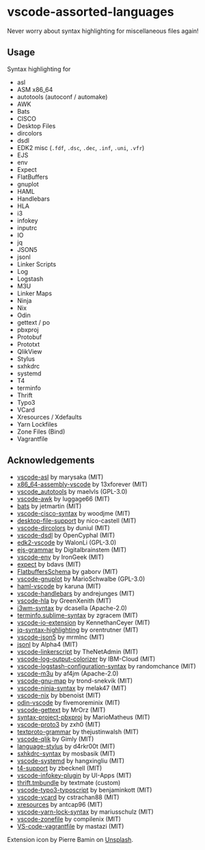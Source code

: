 # vscode-assorted-languages

Never worry about syntax highlighting for miscellaneous files again!

## Usage

Syntax highlighting for

- asl
- ASM x86_64
- autotools (autoconf / automake)
- AWK
- Bats
- CISCO
- Desktop Files
- dircolors
- dsdl
- EDK2 misc (`.fdf`, `.dsc`, `.dec`, `.inf`, `.uni`, `.vfr`)
- EJS
- env
- Expect
- FlatBuffers
- gnuplot
- HAML
- Handlebars
- HLA
- i3
- infokey
- inputrc
- IO
- jq
- JSON5
- jsonl
- Linker Scripts
- Log
- Logstash
- M3U
- Linker Maps
- Ninja
- Nix
- Odin
- gettext / po
- pbxproj
- Protobuf
- Prototxt
- QlikView
- Stylus
- sxhkdrc
- systemd
- T4
- terminfo
- Thrift
- Typo3
- VCard
- Xresources / Xdefaults
- Yarn Lockfiles
- Zone Files (Bind)
- Vagrantfile

## Acknowledgements

- [vscode-asl](https://github.com/marysaka/vscode-asl) by marysaka (MIT)
- [x86_64-assembly-vscode](https://github.com/13xforever/x86_64-assembly-vscode) by 13xforever (MIT)
- [vscode_autotools](https://github.com/maelvls/vscode_autotools) by maelvls (GPL-3.0)
- [vscode-awk](https://github.com/luggage66/vscode-awk) by luggage66 (MIT)
- [bats](https://github.com/jetmartin/bats) by jetmartin (MIT)
- [vscode-cisco-syntax](https://github.com/woodjme/vscode-cisco-syntax) by woodjme (MIT)
- [desktop-file-support](https://github.com/nico-castell/desktop-file-support) by nico-castell (MIT)
- [vscode-dircolors](https://github.com/duniul/vscode-dircolors) by duniul (MIT)
- [vscode-dsdl](https://github.com/OpenCyphal/vscode-dsdl) by OpenCyphal (MIT)
- [edk2-vscode](https://github.com/WalonLi/edk2-vscode) by WalonLi (GPL-3.0)
- [ejs-grammar](https://github.com/Digitalbrainstem/ejs-grammar) by Digitalbrainstem (MIT)
- [vscode-env](https://github.com/IronGeek/vscode-env) by IronGeek (MIT)
- [expect](https://github.com/bdavs/expect) by bdavs (MIT)
- [FlatbuffersSchema](https://github.com/gaborv/FlatbuffersSchema) by gaborv (MIT)
- [vscode-gnuplot](https://github.com/MarioSchwalbe/vscode-gnuplot) by MarioSchwalbe (GPL-3.0)
- [haml-vscode](https://github.com/karuna/haml-vscode) by karuna (MIT)
- [vscode-handlebars](https://github.com/andrejunges/vscode-handlebars) by andrejunges (MIT)
- [vscode-hla](https://github.com/GreenXenith/vscode-hla) by GreenXenith (MIT)
- [i3wm-syntax](https://github.com/dcasella/i3wm-syntax) by dcasella (Apache-2.0)
- [terminfo.sublime-syntax](https://github.com/zgracem/terminfo.sublime-syntax) by zgracem (MIT)
- [vscode-io-extension](https://github.com/KennethanCeyer/vscode-io-extension) by KennethanCeyer (MIT)
- [jq-syntax-highlighting](https://github.com/orentrutner/jq-syntax-highlighting) by orentrutner (MIT)
- [vscode-json5](https://github.com/mrmlnc/vscode-json5) by mrmlnc (MIT)
- [jsonl](https://github.com/Alpha4/jsonl) by Alpha4 (MIT)
- [vscode-linkerscript](https://github.com/TheNetAdmin/vscode-linkerscript) by TheNetAdmin (MIT)
- [vscode-log-output-colorizer](https://github.com/IBM-Cloud/vscode-log-output-colorizer) by IBM-Cloud (MIT)
- [vscode-logstash-configuration-syntax](https://github.com/randomchance/vscode-logstash-configuration-syntax) by randomchance (MIT)
- [vscode-m3u](https://github.com/af4jm/vscode-m3u) by af4jm (Apache-2.0)
- [vscode-gnu-map](https://github.com/trond-snekvik/vscode-gnu-map) by trond-snekvik (MIT)
- [vscode-ninja-syntax](https://github.com/melak47/vscode-ninja-syntax) by melak47 (MIT)
- [vscode-nix](https://github.com/bbenoist/vscode-nix) by bbenoist (MIT)
- [odin-vscode](https://github.com/fivemoreminix/odin-vscode) by fivemoreminix (MIT)
- [vscode-gettext](https://github.com/MrOrz/vscode-gettext) by MrOrz (MIT)
- [syntax-project-pbxproj](https://github.com/MarioMatheus/syntax-project-pbxproj) by MarioMatheus (MIT)
- [vscode-proto3](https://github.com/zxh0/vscode-proto3) by zxh0 (MIT)
- [textproto-grammar](https://github.com/thejustinwalsh/textproto-grammar) by thejustinwalsh (MIT)
- [vscode-qlik](https://github.com/Gimly/vscode-qlik) by Gimly (MIT)
- [language-stylus](https://github.com/d4rkr00t/language-stylus) by d4rkr00t (MIT)
- [sxhkdrc-syntax](https://github.com/mosbasik/sxhkdrc-syntax) by mosbasik (MIT)
- [vscode-systemd](https://github.com/hangxingliu/vscode-systemd) by hangxingliu (MIT)
- [t4-support](https://github.com/zbecknell/t4-support) by zbecknell (MIT)
- [vscode-infokey-plugin](https://github.com/UI-Apps/vscode-infokey-plugin) by UI-Apps (MIT)
- [thrift.tmbundle](https://github.com/textmate/thrift.tmbundle) by textmate (custom)
- [vscode-typo3-typoscript](https://github.com/benjaminkott/vscode-typo3-typoscript) by benjaminkott (MIT)
- [vscode-vcard](https://github.com/cstrachan88/vscode-vcard) by cstrachan88 (MIT)
- [xresources](https://github.com/antcap96/xresources) by antcap96 (MIT)
- [vscode-yarn-lock-syntax](https://github.com/mariusschulz/vscode-yarn-lock-syntax) by mariusschulz (MIT)
- [vscode-zonefile](https://github.com/compilenix/vscode-zonefile) by compilenix (MIT)
- [VS-code-vagrantfile](https://github.com/mastazi/VS-code-vagrantfile) by mastazi (MIT)

Extension icon by Pierre Bamin on [Unsplash](https://unsplash.com/photos/BFvNJXf2rpg).
